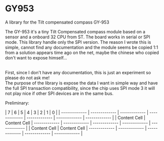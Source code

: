 # GY953
A library for the Tilt compensated compass GY-953

The GY-953 it's a tiny Tilt Compensated compass module based on a sensor and a onboard 32 CPU from ST. The board works in serial or SPI mode.
This library handle only the SPI version.
The reason I wrote this is simple, cannot find any documentation and the module seems be copied 1:1 from a solution appears time ago on the net, maybe the chinese who copied don't want to expose himself...<br><br>

First, since I don't have any documentation, this is just an experiment so please do not ask me!<br>
The purpose of the library is expose the data I want in simple way and have the full SPI transaction compatibility, since the chip uses SPI mode 3 it will not play nice if other SPI devices are in the same bus.



Preliminary:<br>

| 7 | 6 | 5 | 4 | 3 | 2 | 1 | 0 |
| ------------- | ------------- | ------------- | ------------- | ------------- | ------------- | ------------- |
| Content Cell  | Content Cell  | ------------- | ------------- | ------------- | ------------- | ------------- |
| Content Cell  | Content Cell  | ------------- | ------------- | ------------- | ------------- | ------------- |
